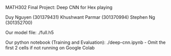 MATH302 Final Project: Deep CNN for Hex playing

Duy Nguyen (301379431)
Khushwant Parmar (301370994)
Stephen Ng (301352700)

Our model file: ./full.h5

Our python notebook (Training and Evaluation): ./deep-cnn.ipynb - Omit the first 2 cells if not running on Google Colab

